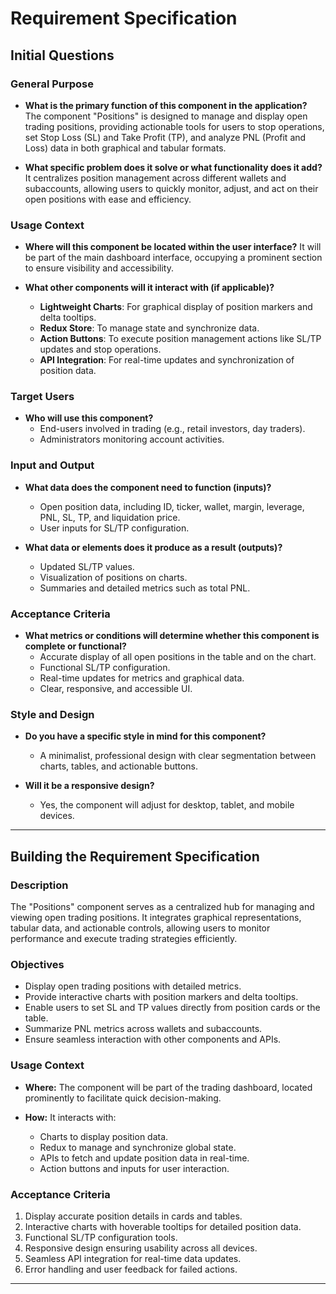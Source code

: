 # Requirement Specification

## **Initial Questions**

### **General Purpose**
- **What is the primary function of this component in the application?**
  The component "Positions" is designed to manage and display open trading positions, providing actionable tools for users to stop operations, set Stop Loss (SL) and Take Profit (TP), and analyze PNL (Profit and Loss) data in both graphical and tabular formats.

- **What specific problem does it solve or what functionality does it add?**
  It centralizes position management across different wallets and subaccounts, allowing users to quickly monitor, adjust, and act on their open positions with ease and efficiency.

### **Usage Context**
- **Where will this component be located within the user interface?**
  It will be part of the main dashboard interface, occupying a prominent section to ensure visibility and accessibility.

- **What other components will it interact with (if applicable)?**
  - **Lightweight Charts**: For graphical display of position markers and delta tooltips.
  - **Redux Store**: To manage state and synchronize data.
  - **Action Buttons**: To execute position management actions like SL/TP updates and stop operations.
  - **API Integration**: For real-time updates and synchronization of position data.

### **Target Users**
- **Who will use this component?**
  - End-users involved in trading (e.g., retail investors, day traders).
  - Administrators monitoring account activities.

### **Input and Output**
- **What data does the component need to function (inputs)?**
  - Open position data, including ID, ticker, wallet, margin, leverage, PNL, SL, TP, and liquidation price.
  - User inputs for SL/TP configuration.

- **What data or elements does it produce as a result (outputs)?**
  - Updated SL/TP values.
  - Visualization of positions on charts.
  - Summaries and detailed metrics such as total PNL.

### **Acceptance Criteria**
- **What metrics or conditions will determine whether this component is complete or functional?**
  - Accurate display of all open positions in the table and on the chart.
  - Functional SL/TP configuration.
  - Real-time updates for metrics and graphical data.
  - Clear, responsive, and accessible UI.

### **Style and Design**
- **Do you have a specific style in mind for this component?**
  - A minimalist, professional design with clear segmentation between charts, tables, and actionable buttons.

- **Will it be a responsive design?**
  - Yes, the component will adjust for desktop, tablet, and mobile devices.

---

## **Building the Requirement Specification**

### **Description**
The "Positions" component serves as a centralized hub for managing and viewing open trading positions. It integrates graphical representations, tabular data, and actionable controls, allowing users to monitor performance and execute trading strategies efficiently.

### **Objectives**
- Display open trading positions with detailed metrics.
- Provide interactive charts with position markers and delta tooltips.
- Enable users to set SL and TP values directly from position cards or the table.
- Summarize PNL metrics across wallets and subaccounts.
- Ensure seamless interaction with other components and APIs.

### **Usage Context**
- **Where:**
  The component will be part of the trading dashboard, located prominently to facilitate quick decision-making.

- **How:**
  It interacts with:
  - Charts to display position data.
  - Redux to manage and synchronize global state.
  - APIs to fetch and update position data in real-time.
  - Action buttons and inputs for user interaction.

### **Acceptance Criteria**
1. Display accurate position details in cards and tables.
2. Interactive charts with hoverable tooltips for detailed position data.
3. Functional SL/TP configuration tools.
4. Responsive design ensuring usability across all devices.
5. Seamless API integration for real-time data updates.
6. Error handling and user feedback for failed actions.

---

